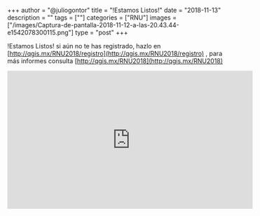 +++
author = "@juliogontor"
title = "!Estamos Listos!"
date = "2018-11-13"
description = ""
tags = [""]
categories = ["RNU"]
images  = ["/images/Captura-de-pantalla-2018-11-12-a-las-20.43.44-e1542078300115.png"]
type = "post"
+++

!Estamos Listos! si aún no te has registrado, hazlo en [http://qgis.mx/RNU2018/registro](http://qgis.mx/RNU2018/registro) , para más informes consulta [http://qgis.mx/RNU2018](http://qgis.mx/RNU2018)

<iframe src="https://www.youtube-nocookie.com/embed/DR79A9fEEoA?start=5" width="560" height="315" frameborder="0" allowfullscreen="allowfullscreen"></iframe>
